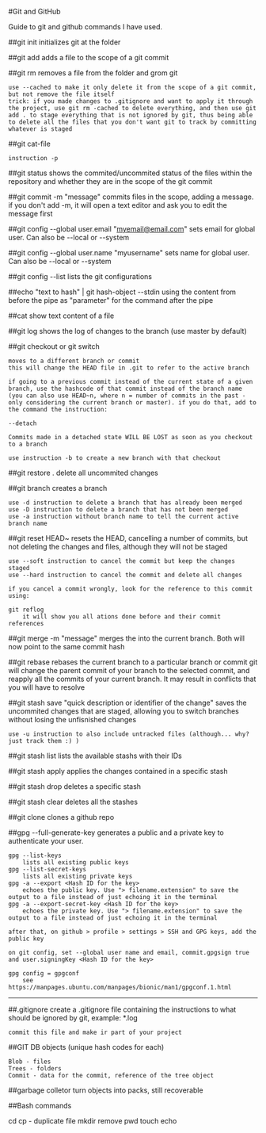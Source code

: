 #Git and GitHub

Guide to git and github commands I have used.

##git init
initializes git at the folder

##git add
adds a file to the scope of a git commit

##git rm <filename>
removes a file from the folder and grom git
	
	use --cached to make it only delete it from the scope of a git commit, but not remove the file itself
	trick: if you made changes to .gitignore and want to apply it through the project, use git rm -cached to delete everything, and then use git add . to stage everything that is not ignored by git, thus being able to delete all the files that you don't want git to track by committing whatever is staged

##git cat-file
	
	instruction -p

##git status
	shows the commited/uncommited status of the files within the repository and whether they are in the scope of the git commit

##git commit -m "message"
	commits files in the scope, adding a message. if you don't add -m, it will open a text editor and ask you to edit the message first

##git config --global user.email "myemail@email.com"
	sets email for global user. Can also be --local or --system

##git config --global user.name "myusername"
	sets name for global user. Can also be --local or --system

##git config --list
	lists the git configurations

##echo "text to hash" | git hash-object --stdin
	using the content from before the pipe as "parameter" for the command after the pipe

##cat <filename>
	show text content of a file

##git log <branch name>
	shows the log of changes to the branch (use master by default)

##git checkout or git switch <branch name> 
	
	moves to a different branch or commit
	this will change the HEAD file in .git to refer to the active branch

	if going to a previous commit instead of the current state of a given branch, use the hashcode of that commit instead of the branch name (you can also use HEAD~n, where n = number of commits in the past - only considering the current branch or master). if you do that, add to the command the instruction:
	
	--detach
	
	Commits made in a detached state WILL BE LOST as soon as you checkout to a branch

	use instruction -b to create a new branch with that checkout

##git restore .
	delete all uncommited changes

##git branch <branch name>
	creates a branch

	use -d instruction to delete a branch that has already been merged
	use -D instruction to delete a branch that has not been merged
	use -a instruction without branch name to tell the current active branch name

##git reset HEAD~<number of commits>
	resets the HEAD, cancelling a number of commits, but not deleting the changes and files, although they will not be staged

	use --soft instruction to cancel the commit but keep the changes staged
	use --hard instruction to cancel the commit and delete all changes

	if you cancel a commit wrongly, look for the reference to this commit using:

	git reflog
		it will show you all ations done before and their commit references

##git merge <branchname> -m "message"
	merges the <branchname> into the current branch. Both will now point to the same commit hash

##git rebase <branchname or commit hash>
	rebases the current branch to a particular branch or commit
	git will change the parent commit of your branch to the selected commit, and reapply all the commits of your current branch. It may result in conflicts that you will have to resolve

##git stash save "quick description or identifier of the change"
	saves the uncommited changes that are staged, allowing you to switch branches without losing the unfisnished changes

	use -u instruction to also include untracked files (although... why? just track them :) )

##git stash list
	lists the available stashs with their IDs

##git stash apply <stash ID>
	applies the changes contained in a specific stash

##git stash drop
	deletes a specific stash

##git stash clear
	deletes all the stashes

##git clone <https URL>
	clones a github repo

##gpg --full-generate-key
	generates a public and a private key to authenticate your user.

	gpg --list-keys
		lists all existing public keys
	gpg --list-secret-keys
		lists all existing private keys
	gpg -a --export <Hash ID for the key>
		echoes the public key. Use "> filename.extension" to save the output to a file instead of just echoing it in the terminal
	gpg -a --export-secret-key <Hash ID for the key>
		echoes the private key. Use "> filename.extension" to save the output to a file instead of just echoing it in the terminal
	
	after that, on github > profile > settings > SSH and GPG keys, add the public key

	on git config, set --global user name and email, commit.gpgsign true and user.signingKey <Hash ID for the key>

	gpg config = gpgconf
		see https://manpages.ubuntu.com/manpages/bionic/man1/gpgconf.1.html

--------------

##.gitignore
	create a .gitignore file containing the instructions to what should be ignored by git, example:
	*.log

	commit this file and make ir part of your project 

##GIT DB objects (unique hash codes for each)
	
	Blob - files
	Trees - folders
	Commit - data for the commit, reference of the tree object

##garbage colletor turn objects into packs, still recoverable

##Bash commands

cd
cp - duplicate file
mkdir
remove
pwd
touch
echo